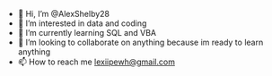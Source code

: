 - 👋 Hi, I’m @AlexShelby28
- 👀 I’m interested in data and coding
- 🌱 I’m currently learning SQL and VBA
- 💞️ I’m looking to collaborate on anything because im ready to learn anything
- 📫 How to reach me lexiipewh@gmail.com

<!---
AlexShelby28/AlexShelby28 is a ✨ special ✨ repository because its `README.md` (this file) appears on your GitHub profile.
You can click the Preview link to take a look at your changes.
--->
